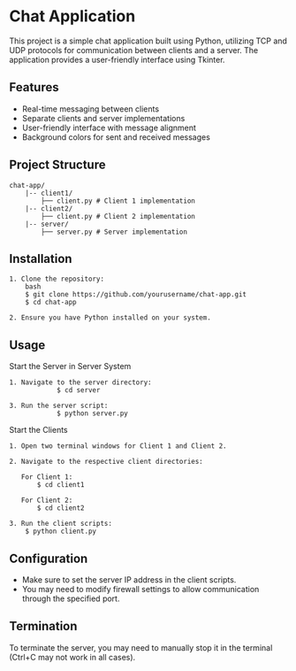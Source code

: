 # Chat Application

This project is a simple chat application built using Python, utilizing TCP and UDP protocols for communication between clients and a server. The application provides a user-friendly interface using Tkinter.

## Features

- Real-time messaging between clients
- Separate clients and server implementations
- User-friendly interface with message alignment
- Background colors for sent and received messages

## Project Structure

    chat-app/ 
        |-- client1/ 
            ├── client.py # Client 1 implementation 
        |-- client2/ 
            ├── client.py # Client 2 implementation 
        |-- server/ 
            ├── server.py # Server implementation

## Installation

    1. Clone the repository:
        bash
        $ git clone https://github.com/yourusername/chat-app.git
        $ cd chat-app
    
    2. Ensure you have Python installed on your system.

## Usage

Start the Server in Server System

    1. Navigate to the server directory:
                $ cd server
       
    3. Run the server script:
                $ python server.py

Start the Clients

    1. Open two terminal windows for Client 1 and Client 2.
    
    2. Navigate to the respective client directories:

       For Client 1:
           $ cd client1
    
       For Client 2:
           $ cd client2

    3. Run the client scripts:
        $ python client.py

## Configuration

- Make sure to set the server IP address in the client scripts.
- You may need to modify firewall settings to allow communication through the specified port.

## Termination

To terminate the server, you may need to manually stop it in the terminal (Ctrl+C may not work in all cases).
